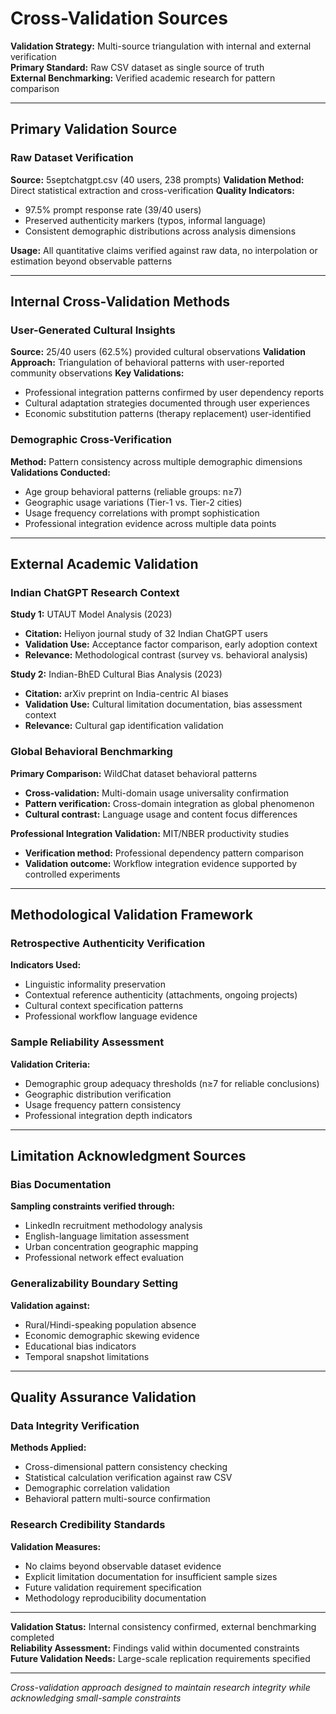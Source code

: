 # Cross-Validation Sources

**Validation Strategy:** Multi-source triangulation with internal and external verification  
**Primary Standard:** Raw CSV dataset as single source of truth  
**External Benchmarking:** Verified academic research for pattern comparison

---

## Primary Validation Source

### Raw Dataset Verification
**Source:** 5septchatgpt.csv (40 users, 238 prompts)
**Validation Method:** Direct statistical extraction and cross-verification
**Quality Indicators:**
- 97.5% prompt response rate (39/40 users)
- Preserved authenticity markers (typos, informal language)
- Consistent demographic distributions across analysis dimensions

**Usage:** All quantitative claims verified against raw data, no interpolation or estimation beyond observable patterns

---

## Internal Cross-Validation Methods

### User-Generated Cultural Insights
**Source:** 25/40 users (62.5%) provided cultural observations
**Validation Approach:** Triangulation of behavioral patterns with user-reported community observations
**Key Validations:**
- Professional integration patterns confirmed by user dependency reports
- Cultural adaptation strategies documented through user experiences
- Economic substitution patterns (therapy replacement) user-identified

### Demographic Cross-Verification
**Method:** Pattern consistency across multiple demographic dimensions
**Validations Conducted:**
- Age group behavioral patterns (reliable groups: n≥7)
- Geographic usage variations (Tier-1 vs. Tier-2 cities)
- Usage frequency correlations with prompt sophistication
- Professional integration evidence across multiple data points

---

## External Academic Validation

### Indian ChatGPT Research Context
**Study 1:** UTAUT Model Analysis (2023)
- **Citation:** Heliyon journal study of 32 Indian ChatGPT users
- **Validation Use:** Acceptance factor comparison, early adoption context
- **Relevance:** Methodological contrast (survey vs. behavioral analysis)

**Study 2:** Indian-BhED Cultural Bias Analysis (2023)
- **Citation:** arXiv preprint on India-centric AI biases
- **Validation Use:** Cultural limitation documentation, bias assessment context
- **Relevance:** Cultural gap identification validation

### Global Behavioral Benchmarking
**Primary Comparison:** WildChat dataset behavioral patterns
- **Cross-validation:** Multi-domain usage universality confirmation
- **Pattern verification:** Cross-domain integration as global phenomenon
- **Cultural contrast:** Language usage and content focus differences

**Professional Integration Validation:** MIT/NBER productivity studies
- **Verification method:** Professional dependency pattern comparison
- **Validation outcome:** Workflow integration evidence supported by controlled experiments

---

## Methodological Validation Framework

### Retrospective Authenticity Verification
**Indicators Used:**
- Linguistic informality preservation
- Contextual reference authenticity (attachments, ongoing projects)
- Cultural context specification patterns
- Professional workflow language evidence

### Sample Reliability Assessment
**Validation Criteria:**
- Demographic group adequacy thresholds (n≥7 for reliable conclusions)
- Geographic distribution verification
- Usage frequency pattern consistency
- Professional integration depth indicators

---

## Limitation Acknowledgment Sources

### Bias Documentation
**Sampling constraints verified through:**
- LinkedIn recruitment methodology analysis
- English-language limitation assessment
- Urban concentration geographic mapping
- Professional network effect evaluation

### Generalizability Boundary Setting
**Validation against:**
- Rural/Hindi-speaking population absence
- Economic demographic skewing evidence
- Educational bias indicators
- Temporal snapshot limitations

---

## Quality Assurance Validation

### Data Integrity Verification
**Methods Applied:**
- Cross-dimensional pattern consistency checking
- Statistical calculation verification against raw CSV
- Demographic correlation validation
- Behavioral pattern multi-source confirmation

### Research Credibility Standards
**Validation Measures:**
- No claims beyond observable dataset evidence
- Explicit limitation documentation for insufficient sample sizes
- Future validation requirement specification
- Methodology reproducibility documentation

---

**Validation Status:** Internal consistency confirmed, external benchmarking completed  
**Reliability Assessment:** Findings valid within documented constraints  
**Future Validation Needs:** Large-scale replication requirements specified

---

*Cross-validation approach designed to maintain research integrity while acknowledging small-sample constraints*
